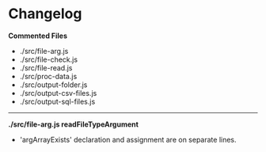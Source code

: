 # Changelog

**Commented Files**
* ./src/file-arg.js
* ./src/file-check.js
* ./src/file-read.js
* ./src/proc-data.js
* ./src/output-folder.js
* ./src/output-csv-files.js
* ./src/output-sql-files.js

---

**./src/file-arg.js readFileTypeArgument**
* 'argArrayExists' declaration and assignment are on separate lines.